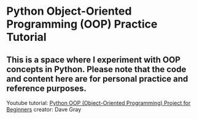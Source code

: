 # Python Object-Oriented Programming (OOP) Practice Tutorial

This is a space where I experiment with OOP concepts in Python. Please note that the code and content here are for personal practice and reference purposes.
---
Youtube tutorial: [Python OOP (Object-Oriented Programming) Project for Beginners](https://youtu.be/PMFd95RgIwE?si=dsQVwFRslF0-Du7I)
creator: Dave Gray